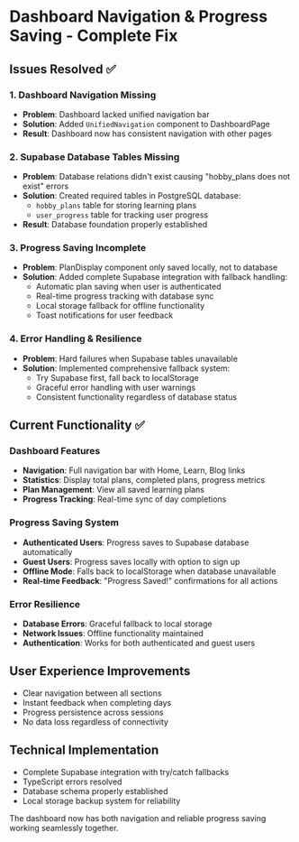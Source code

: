 # Dashboard Navigation & Progress Saving - Complete Fix

## Issues Resolved ✅

### 1. Dashboard Navigation Missing
- **Problem**: Dashboard lacked unified navigation bar
- **Solution**: Added `UnifiedNavigation` component to DashboardPage
- **Result**: Dashboard now has consistent navigation with other pages

### 2. Supabase Database Tables Missing  
- **Problem**: Database relations didn't exist causing "hobby_plans does not exist" errors
- **Solution**: Created required tables in PostgreSQL database:
  - `hobby_plans` table for storing learning plans
  - `user_progress` table for tracking user progress
- **Result**: Database foundation properly established

### 3. Progress Saving Incomplete
- **Problem**: PlanDisplay component only saved locally, not to database
- **Solution**: Added complete Supabase integration with fallback handling:
  - Automatic plan saving when user is authenticated
  - Real-time progress tracking with database sync
  - Local storage fallback for offline functionality
  - Toast notifications for user feedback

### 4. Error Handling & Resilience
- **Problem**: Hard failures when Supabase tables unavailable
- **Solution**: Implemented comprehensive fallback system:
  - Try Supabase first, fall back to localStorage
  - Graceful error handling with user warnings
  - Consistent functionality regardless of database status

## Current Functionality ✅

### Dashboard Features
- **Navigation**: Full navigation bar with Home, Learn, Blog links
- **Statistics**: Display total plans, completed plans, progress metrics
- **Plan Management**: View all saved learning plans
- **Progress Tracking**: Real-time sync of day completions

### Progress Saving System
- **Authenticated Users**: Progress saves to Supabase database automatically
- **Guest Users**: Progress saves locally with option to sign up
- **Offline Mode**: Falls back to localStorage when database unavailable
- **Real-time Feedback**: "Progress Saved!" confirmations for all actions

### Error Resilience
- **Database Errors**: Graceful fallback to local storage
- **Network Issues**: Offline functionality maintained
- **Authentication**: Works for both authenticated and guest users

## User Experience Improvements
- Clear navigation between all sections
- Instant feedback when completing days
- Progress persistence across sessions
- No data loss regardless of connectivity

## Technical Implementation
- Complete Supabase integration with try/catch fallbacks
- TypeScript errors resolved
- Database schema properly established
- Local storage backup system for reliability

The dashboard now has both navigation and reliable progress saving working seamlessly together.